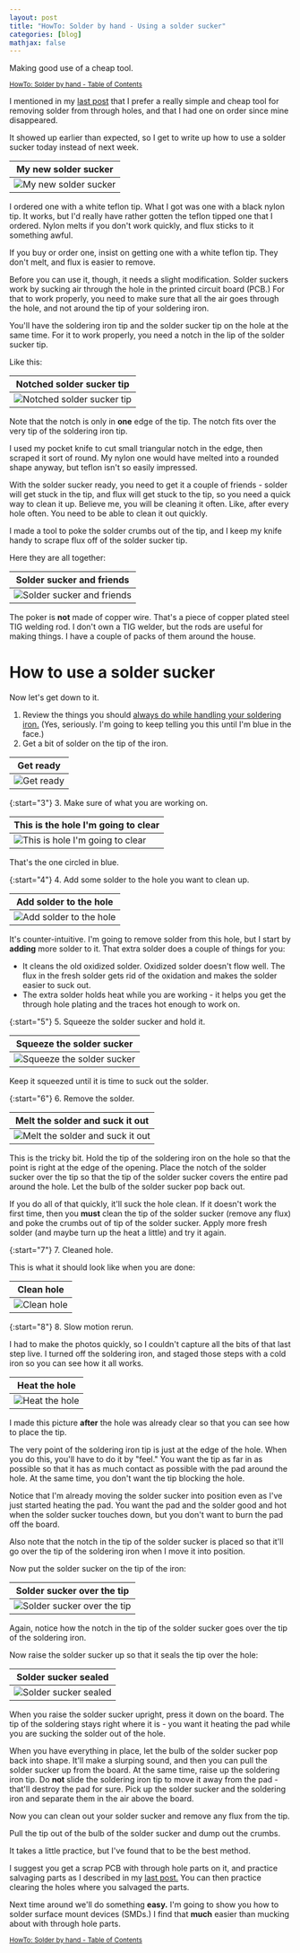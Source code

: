 ```yaml
---
layout: post
title: "HowTo: Solder by hand - Using a solder sucker"
categories: [blog]
mathjax: false
---
```

Making good use of a cheap tool.

<sub>[HowTo: Solder by hand - Table of Contents](howtosolder-toc)</sub> 

I mentioned in my [last post](howtosolder-9throughhole-remove) that I prefer a really simple and cheap tool for removing solder from through holes, and that I had one on order since mine disappeared.

It showed up earlier than expected, so I get to write up how to use a solder sucker today instead of next week.

|My new solder sucker|
|---------|
|![My new solder sucker](/assets/2020-02-21-howtosolder-10soldersucker/soldersucker1.jpg)|

I ordered one with a white teflon tip.  What I got was one with a black nylon tip.  It works, but I'd really have rather gotten the teflon tipped one that I ordered.  Nylon melts if you don't work quickly, and flux sticks to it something awful.

If you buy or order one, insist on getting one with a white teflon tip.  They don't melt, and flux is easier to remove.

Before you can use it, though, it needs a slight modification.  Solder suckers work by sucking air through the hole in the printed circuit board (PCB.)  For that to work properly, you need to make sure that all the air goes through the hole, and not around the tip of your soldering iron.

You'll have the soldering iron tip and the solder sucker tip on the hole at the same time.  For it to work properly, you need a notch in the lip of the solder sucker tip.

Like this:

|Notched solder sucker tip|
|---------|
|![Notched solder sucker tip](/assets/2020-02-21-howtosolder-10soldersucker/soldersucker2.jpg)|

Note that the notch is only in **one** edge of the tip.  The notch fits over the very tip of the soldering iron tip.

I used my pocket knife to cut small triangular notch in the edge, then scraped it sort of round.  My nylon one would have melted into a rounded shape anyway, but teflon isn't so easily impressed.

With the solder sucker ready, you need to get it a couple of friends - solder will get stuck in the tip, and flux will get stuck to the tip, so you need a quick way to clean it up.  Believe me, you will be cleaning it often.  Like, after every hole often.  You need to be able to clean it out quickly.

I made a tool to poke the solder crumbs out of the tip, and I keep my knife handy to scrape flux off of the solder sucker tip.

Here they are all together:

|Solder sucker and friends|
|---------|
|![Solder sucker and friends](/assets/2020-02-21-howtosolder-10soldersucker/soldersucker3.jpg)|

The poker is **not** made of copper wire.  That's a piece of copper plated steel TIG welding rod.  I don't own a TIG welder, but the rods are useful for making things.  I have a couple of packs of them around the house.

# How to use a solder sucker

Now let's get down to it.

1. Review the things you should [always do while handling your soldering iron.](howtosolder-5getstarted) (Yes, seriously.  I'm going to keep telling you this until I'm blue in the face.)
2. Get a bit of solder on the tip of the iron.

|Get ready|
|---------|
|![Get ready](/assets/2020-02-21-howtosolder-10soldersucker/clearhole1.jpg)|

{:start="3"}
3. Make sure of what you are working on.

|This is the hole I'm going to clear|
|---------|
|![This is hole I'm going to clear](/assets/2020-02-21-howtosolder-10soldersucker/clearhole2.jpg)|

That's the one circled in blue.

{:start="4"}
4. Add some solder to the hole you want to clean up.

|Add solder to the hole|
|---------|
|![Add solder to the hole](/assets/2020-02-21-howtosolder-10soldersucker/clearhole3.jpg)|

It's counter-intuitive.  I'm going to remove solder from this hole, but I start by **adding** more solder to it.  That extra solder does a couple of things for you:

- It cleans the old oxidized solder.  Oxidized solder doesn't flow well.  The flux in the fresh solder gets rid of the oxidation and makes the solder easier to suck out.
- The extra solder holds heat while you are working - it helps you get the through hole plating and the traces hot enough to work on.

{:start="5"}
5. Squeeze the solder sucker and hold it.

|Squeeze the solder sucker|
|---------|
|![Squeeze the solder sucker](/assets/2020-02-21-howtosolder-10soldersucker/clearhole3A.jpg)|

Keep it squeezed until it is time to suck out the solder.

{:start="6"}
6. Remove the solder.

|Melt the solder and suck it out|
|---------|
|![Melt the solder and suck it out](/assets/2020-02-21-howtosolder-10soldersucker/clearhole4.jpg)|

This is the tricky bit.  Hold the tip of the soldering iron on the hole so that the point is right at the edge of the opening.  Place the notch of the solder sucker over the tip so that the tip of the solder sucker covers the entire pad around the hole. Let the bulb of the solder sucker pop back out.

If you do all of that quickly, it'll suck the hole clean.  If it doesn't work the first time, then you **must** clean the tip of the solder sucker (remove any flux) and poke the crumbs out of tip of the solder sucker.  Apply more fresh solder (and maybe turn up the heat a little) and try it again.

{:start="7"}
7. Cleaned hole.

This is what it should look like when you are done:

|Clean hole|
|---------|
|![Clean hole](/assets/2020-02-21-howtosolder-10soldersucker/clearhole5.jpg)|

{:start="8"}
8.  Slow motion rerun.

I had to make the photos quickly, so I couldn't capture all the bits of that last step live.  I turned off the soldering iron, and staged those steps with a cold iron so you can see how it all works.

|Heat the hole|
|---------|
|![Heat the hole](/assets/2020-02-21-howtosolder-10soldersucker/clearhole6.jpg)|

I made this picture **after** the hole was already clear so that you can see how to place the tip.

The very point of the soldering iron tip is just at the edge of the hole.  When you do this, you'll have to do it by "feel."  You want the tip as far in as possible so that it has as much contact as possible with the pad around the hole.  At the same time, you don't want the tip blocking the hole.

Notice that I'm already moving the solder sucker into position even as I've just started heating the pad.  You want the pad and the solder good and hot when the solder sucker touches down, but you don't want to burn the pad off the board.

Also note that the notch in the tip of the solder sucker is placed so that it'll go over the tip of the soldering iron when I move it into position.

Now put the solder sucker on the tip of the iron:

|Solder sucker over the tip|
|---------|
|![Solder sucker over the tip](/assets/2020-02-21-howtosolder-10soldersucker/clearhole7.jpg)|

Again, notice how the notch in the tip of the solder sucker goes over the tip of the soldering iron.

Now raise the solder sucker up so that it seals the tip over the hole:

|Solder sucker sealed|
|---------|
|![Solder sucker sealed](/assets/2020-02-21-howtosolder-10soldersucker/clearhole8.jpg)|

When you raise the solder sucker upright, press it down on the board.  The tip of the soldering stays right where it is - you want it heating the pad while you are sucking the solder out of the hole.

When you have everything in place, let the bulb of the solder sucker pop back into shape.  It'll make a slurping sound, and then you can pull the solder sucker up from the board.  At the same time, raise up the soldering iron tip.  Do **not** slide the soldering iron tip to move it away from the pad - that'll destroy the pad for sure.  Pick up the solder sucker and the soldering iron and separate them in the air above the board.

Now you can clean out your solder sucker and remove any flux from the tip.

Pull the tip out of the bulb of the solder sucker and dump out the crumbs.

It takes a little practice, but I've found that to be the best method.

I suggest you get a scrap PCB with through hole parts on it, and practice salvaging parts as I described in my [last post.](howtosolder-9throughhole-remove) You can then practice clearing the holes where you salvaged the parts.

Next time around we'll do something **easy.**  I'm going to show you how to solder surface mount devices (SMDs.)  I find that **much** easier than mucking about with through hole parts.


<sub>[HowTo: Solder by hand - Table of Contents](howtosolder-toc)</sub> 
